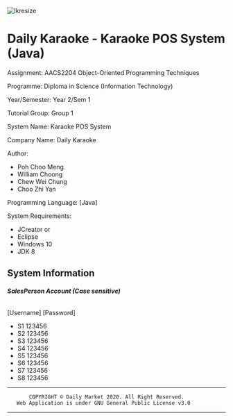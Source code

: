 ![lkresize](https://user-images.githubusercontent.com/86212287/135401828-23232f9f-395e-46e7-906e-9887bacf424f.png)

# Daily Karaoke - Karaoke POS System (Java)

Assignment: AACS2204 Object-Oriented Programming Techniques

Programme: Diploma in Science (Information Technology) 

Year/Semester: Year 2/Sem 1

Tutorial Group: Group 1

System Name: Karaoke POS System

Company Name: Daily Karaoke

Author:
 - Poh Choo Meng
 - William Choong
 - Chew Wei Chung
 - Choo Zhi Yan

Programming Language:
[Java]

System Requirements:
  - JCreator or
  - Eclipse
  - Windows 10
  - JDK 8

## System Information

###### **SalesPerson Account (Case sensitive)**

   [Username] [Password]
   
 -  S1		 123456
 -  S2		 123456
 -  S3		 123456
 -  S4		 123456
 -  S5		 123456
 -  S6		 123456
 -  S7		 123456
 -  S8		 123456

************************************************************************
           COPYRIGHT © Daily Market 2020. All Right Reserved.
       Web Application is under GNU General Public License v3.0
************************************************************************

